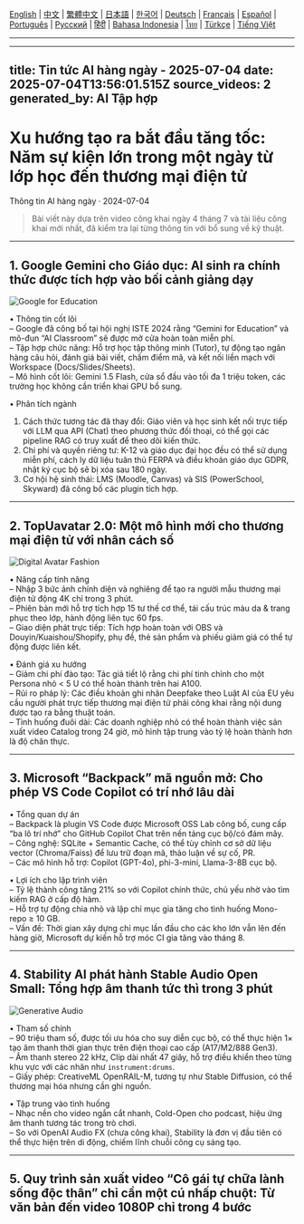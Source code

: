 [English](./en.md) | [中文](./zh.md) | [繁體中文](./zh-TW.md) | [日本語](./ja.md) | [한국어](./ko.md) | [Deutsch](./de.md) | [Français](./fr.md) | [Español](./es.md) | [Português](./pt.md) | [Русский](./ru.md) | [हिंदी](./hi.md) | [Bahasa Indonesia](./id.md) | [ไทย](./th.md) | [Türkçe](./tr.md) | [Tiếng Việt](./vi.md)

---

---
title: Tin tức AI hàng ngày - 2025-07-04
date: 2025-07-04T13:56:01.515Z
source_videos: 2
generated_by: AI Tập hợp
---

# Xu hướng tạo ra bắt đầu tăng tốc: Năm sự kiện lớn trong một ngày từ lớp học đến thương mại điện tử  
Thông tin AI hàng ngày · 2024-07-04  

> Bài viết này dựa trên video công khai ngày 4 tháng 7 và tài liệu công khai mới nhất, đã kiểm tra lại từng thông tin với bổ sung về kỹ thuật.

---

## 1. Google Gemini cho Giáo dục: AI sinh ra chính thức được tích hợp vào bối cảnh giảng dạy  

![Google for Education](https://images.unsplash.com/photo-1555066931-4365d14bab8c?w=1200)

• Thông tin cốt lõi  
  – Google đã công bố tại hội nghị ISTE 2024 rằng “Gemini for Education” và mô-đun “AI Classroom” sẽ được mở cửa hoàn toàn miễn phí.  
  – Tập hợp chức năng: Hỗ trợ học tập thông minh (Tutor), tự động tạo ngân hàng câu hỏi, đánh giá bài viết, chấm điểm mã, và kết nối liền mạch với Workspace (Docs/Slides/Sheets).  
  – Mô hình cốt lõi: Gemini 1.5 Flash, cửa sổ đầu vào tối đa 1 triệu token, các trường học không cần triển khai GPU bổ sung.  

• Phân tích ngành  
  1. Cách thức tương tác đã thay đổi: Giáo viên và học sinh kết nối trực tiếp với LLM qua API (Chat) theo phương thức đối thoại, có thể gọi các pipeline RAG có truy xuất để theo dõi kiến thức.  
  2. Chi phí và quyền riêng tư: K-12 và giáo dục đại học đều có thể sử dụng miễn phí, cách ly dữ liệu tuân thủ FERPA và điều khoản giáo dục GDPR, nhật ký cục bộ sẽ bị xóa sau 180 ngày.  
  3. Cơ hội hệ sinh thái: LMS (Moodle, Canvas) và SIS (PowerSchool, Skyward) đã công bố các plugin tích hợp.  

---

## 2. TopUavatar 2.0: Một mô hình mới cho thương mại điện tử với nhân cách số  

![Digital Avatar Fashion](https://images.unsplash.com/photo-1503342217505-b0a15ec3261c?w=1200)

• Nâng cấp tính năng  
  – Nhập 3 bức ảnh chính diện và nghiêng để tạo ra người mẫu thương mại điện tử động 4K chỉ trong 3 phút.  
  – Phiên bản mới hỗ trợ tích hợp 15 tư thế cơ thể, tái cấu trúc màu da & trang phục theo lớp, hành động liên tục 60 fps.  
  – Giao diện phát trực tiếp: Tích hợp hoàn toàn với OBS và Douyin/Kuaishou/Shopify, phụ đề, thẻ sản phẩm và phiếu giảm giá có thể tự động được liên kết.  

• Đánh giá xu hướng  
  – Giảm chi phí đào tạo: Tác giả tiết lộ rằng chi phí tinh chỉnh cho một Persona nhỏ < 5 U có thể hoàn thành trên hai A100.  
  – Rủi ro pháp lý: Các điều khoản ghi nhãn Deepfake theo Luật AI của EU yêu cầu người phát trực tiếp thương mại điện tử phải công khai rằng nội dung được tạo ra bằng thuật toán.  
  – Tình huống đuôi dài: Các doanh nghiệp nhỏ có thể hoàn thành việc sản xuất video Catalog trong 24 giờ, mô hình tập trung vào tỷ lệ hoàn thành hơn là độ chân thực.  

---

## 3. Microsoft “Backpack” mã nguồn mở: Cho phép VS Code Copilot có trí nhớ lâu dài  

• Tổng quan dự án  
  – Backpack là plugin VS Code được Microsoft OSS Lab công bố, cung cấp “ba lô trí nhớ” cho GitHub Copilot Chat trên nền tảng cục bộ/có đám mây.  
  – Công nghệ: SQLite + Semantic Cache, có thể tùy chỉnh cơ sở dữ liệu vector (Chroma/Faiss) để lưu trữ đoạn mã, thảo luận về sự cố, PR.  
  – Các mô hình hỗ trợ: Copilot (GPT-4o), phi-3-mini, Llama-3-8B cục bộ.  

• Lợi ích cho lập trình viên  
  – Tỷ lệ thành công tăng 21% so với Copilot chính thức, chủ yếu nhờ vào tìm kiếm RAG ở cấp độ hàm.  
  – Hỗ trợ tự động chia nhỏ và lập chỉ mục gia tăng cho tình huống Mono-repo ≥ 10 GB.  
  – Vấn đề: Thời gian xây dựng chỉ mục lần đầu cho các kho lớn vẫn lên đến hàng giờ, Microsoft dự kiến hỗ trợ móc CI gia tăng vào tháng 8.  

---

## 4. Stability AI phát hành Stable Audio Open Small: Tổng hợp âm thanh tức thì trong 3 phút  

![Generative Audio](https://images.unsplash.com/photo-1525186402429-b4ff38bed47f?w=1200)

• Tham số chính  
  – 90 triệu tham số, được tối ưu hóa cho suy diễn cục bộ, có thể thực hiện 1× tạo âm thanh thời gian thực trên điện thoại cao cấp (A17/M2/888 Gen3).  
  – Âm thanh stereo 22 kHz, Clip dài nhất 47 giây, hỗ trợ điều khiển theo từng khu vực với các nhãn như `instrument:drums`.  
  – Giấy phép: CreativeML OpenRAIL-M, tương tự như Stable Diffusion, có thể thương mại hóa nhưng cần ghi nguồn.  

• Tập trung vào tình huống  
  – Nhạc nền cho video ngắn cắt nhanh, Cold-Open cho podcast, hiệu ứng âm thanh tương tác trong trò chơi.  
  – So với OpenAI Audio FX (chưa công khai), Stability là đơn vị đầu tiên có thể thực hiện trên di động, chiếm lĩnh chuỗi công cụ sáng tạo.  

---

## 5. Quy trình sản xuất video “Cô gái tự chữa lành sống độc thân” chỉ cần một cú nhấp chuột: Từ văn bản đến video 1080P chỉ trong 4 bước  
